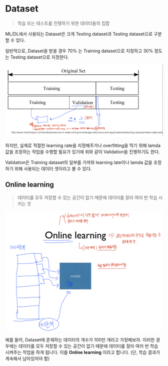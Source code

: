 # Dataset 
> 학습 또는 테스트를 진행하기 위한 데이터들의 집합

ML/DL에서 사용되는 Dataset은 크게 Testing dataset과 Testing dataset으로 구분할 수 있다. 

일반적으로, Dataset을 받을 경우 70% 는 Training dataset으로 지정하고 30% 정도는 Testing dataset으로 지정한다. 

<img src="img/train_valid_test.png" style="width: 550px">

하지만, 실제로 적절한 learning rate을 지정해주거나 overfitting을 막기 위해 lamda 값을 조정하는 작업을 수행할 필요가 있기에 위와 같이 Validation을 진행하기도 한다. 

Validation은 Training dataset의 일부를 가져와 learning late이나 lamda 값을 조정하기 위해 사용되는 데이터 셋이라고 볼 수 있다. 

## Online learning
> 데이터를 모두 저장할 수 있는 공간이 없기 때문에 데이터를 잘라 여러 번 학습 시키는 것

<img src="img/online_learning.png" style="width: 550px">

예를 들어, Dataset에 존재하는 데이터의 개수가 100만 개라고 가정해보자. 
이러한 경우에는 데이터를 모두 저장할 수 있는 공간이 없기 때문에 데이터를 잘라 여러 번 학습 시켜주는 작업을 하게 됩니다. 이를 <strong>Online learning</strong> 이라고 합니다. (단, 학습 결과가 계속해서 남아있어야 함)